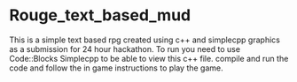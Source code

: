 # Rouge_text_based_mud
This is a simple text based rpg created using c++ and simplecpp graphics as a submission for 24 hour hackathon.
To run you need to use Code::Blocks Simplecpp to be able to view this c++ file.
compile and run the code and follow the in game instructions to play the game.

